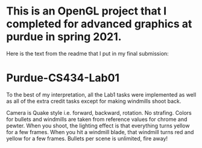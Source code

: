 # This is an OpenGL project that I completed for advanced graphics at purdue in spring 2021. 
Here is the text from the readme that I put in my final submission:

# Purdue-CS434-Lab01

To the best of my interpretation, all the Lab1 tasks were implemented as well as 
	all of the extra credit tasks except for making windmills shoot back.

Camera is Quake style i.e. forward, backward, rotation. No strafing.
Colors for bullets and windmills are taken from reference values for chrome and pewter.
When you shoot, the lighting effect is that everything turns yellow for a few frames.
When you hit a windmill blade, that windmill turns red and yellow for a few frames.
Bullets per scene is unlimited, fire away!
